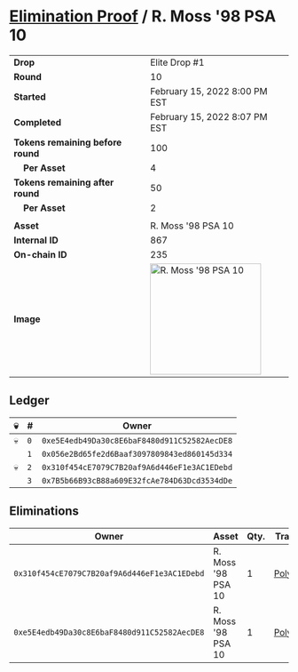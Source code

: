 # [Elimination Proof](./readme.md) / R. Moss &#039;98 PSA 10

|||
|---|---|
| **Drop** | Elite Drop #1 |
| **Round** | 10 |
| **Started** | February 15, 2022 8:00 PM EST |
| **Completed** | February 15, 2022 8:07 PM EST |
| **Tokens remaining before round** | 100 |
| **&nbsp;&nbsp;&nbsp;&nbsp;Per Asset** | 4 |
| **Tokens remaining after round** | 50 |
| **&nbsp;&nbsp;&nbsp;&nbsp;Per Asset** | 2 |
| | |
| **Asset** | R. Moss &#039;98 PSA 10 |
| **Internal ID** | 867 |
| **On-chain ID** | 235 |
| **Image** | <img src="https://tcdn.blokpax.com/95836cf2-27e6-4678-b9c4-8cfa8f671b9c/94e83ac7dcbb4642fe7e363f76bc35174f001e958e4e8d723f653508f9e60ad6.png" height="200" alt="R. Moss &#039;98 PSA 10" /> |

## Ledger

| 💀 | # | Owner |
| --- | --- | --- |
| 💀 | `0` | `0xe5E4edb49Da30c8E6baF8480d911C52582AecDE8` |
|  | `1` | `0x056e2Bd65fe2d6Baaf3097809843ed860145d334` |
| 💀 | `2` | `0x310f454cE7079C7B20af9A6d446eF1e3AC1EDebd` |
|  | `3` | `0x7B5b66B93cB88a609E32fcAe784D63Dcd3534dDe` |


## Eliminations

| Owner | Asset | Qty. | Transaction |
| --- | --- | --- | --- |
| `0x310f454cE7079C7B20af9A6d446eF1e3AC1EDebd` | R. Moss '98 PSA 10 | 1 | [Polygonscan](https://polygonscan.com/tx/0x350167c024bdb1ae6bedd232bec744ad3ff3927e543e9eb25934f31bed2f0b48) |
| `0xe5E4edb49Da30c8E6baF8480d911C52582AecDE8` | R. Moss '98 PSA 10 | 1 | [Polygonscan](https://polygonscan.com/tx/0xf6c5eab7c32c2ad62d2b2d5aac0700002592a7d9b2e0e583566dfb30e2c2b78c) |
